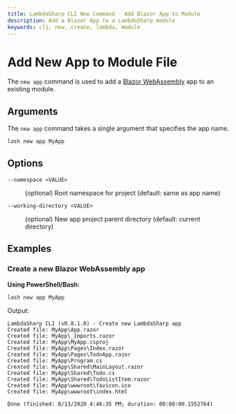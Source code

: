 ```yaml
---
title: LambdaSharp CLI New Command - Add Blazor App to Module
description: Add a Blazor App to a LambdaSharp module
keywords: cli, new, create, lambda, module
---
```

# Add New App to Module File

The `new app` command is used to add a [Blazor WebAssembly](https://dotnet.microsoft.com/apps/aspnet/web-apps/blazor) app to an existing module.

## Arguments

The `new app` command takes a single argument that specifies the app name.

```bash
lash new app MyApp
```

## Options

<dl>

<dt><code>--namespace &lt;VALUE&gt;</code></dt>
<dd>

(optional) Root namespace for project (default: same as app name)
</dd>

<dt><code>--working-directory &lt;VALUE&gt;</code></dt>
<dd>

(optional) New app project parent directory (default: current directory)
</dd>

</dl>

## Examples

### Create a new Blazor WebAssembly app

__Using PowerShell/Bash:__
```bash
lash new app MyApp
```

Output:
```
LambdaSharp CLI (v0.8.1.0) - Create new LambdaSharp app
Created file: MyApp\App.razor
Created file: MyApp\_Imports.razor
Created file: MyApp\MyApp.csproj
Created file: MyApp\Pages\Index.razor
Created file: MyApp\Pages\TodoApp.razor
Created file: MyApp\Program.cs
Created file: MyApp\Shared\MainLayout.razor
Created file: MyApp\Shared\Todo.cs
Created file: MyApp\Shared\TodoListItem.razor
Created file: MyApp\wwwroot\favicon.ico
Created file: MyApp\wwwroot\index.html

Done (finished: 8/13/2020 4:46:35 PM; duration: 00:00:00.1552764)
```
